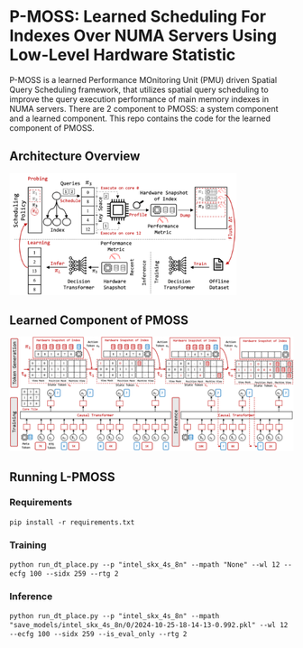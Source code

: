 # P-MOSS: Learned Scheduling For Indexes Over NUMA Servers Using Low-Level Hardware Statistic

P-MOSS is a learned Performance MOnitoring Unit (PMU) driven Spatial Query Scheduling framework, that utilizes spatial query scheduling to improve the query execution performance of main memory indexes in NUMA servers. There are 2 component to PMOSS: a system component and a learned component. This repo contains the code for the learned component of PMOSS.


Architecture Overview
--------------------------------------------------------------------------------
<img src="images/overview.png" width=80% height=70%>


Learned Component of PMOSS
--------------------------------------------------------------------------------
<img src="images/ml.png">

Running L-PMOSS
--------------------------------------------------------------------------------
### Requirements
```
pip install -r requirements.txt
```

### Training 

```
python run_dt_place.py --p "intel_skx_4s_8n" --mpath "None" --wl 12 --ecfg 100 --sidx 259 --rtg 2

```
### Inference
```
python run_dt_place.py --p "intel_skx_4s_8n" --mpath "save_models/intel_skx_4s_8n/0/2024-10-25-18-14-13-0.992.pkl" --wl 12 --ecfg 100 --sidx 259 --is_eval_only --rtg 2
```



